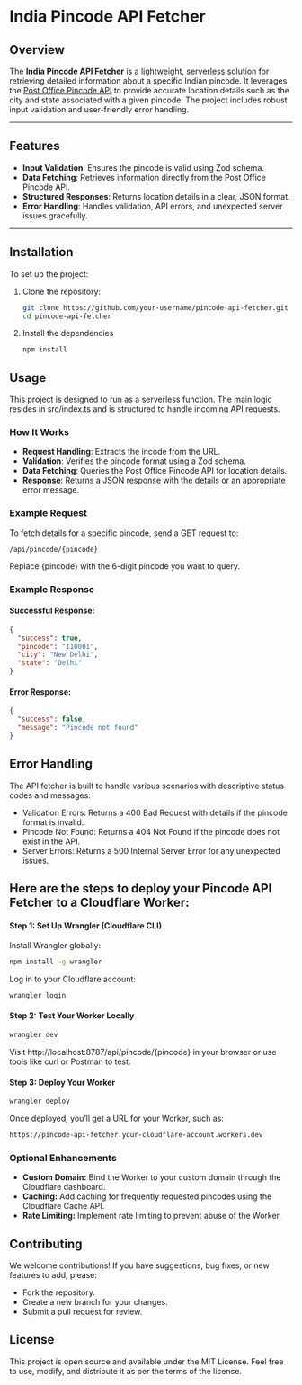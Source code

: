 # India Pincode API Fetcher

## Overview

The **India Pincode API Fetcher** is a lightweight, serverless solution for retrieving detailed information about a specific Indian pincode. It leverages the [Post Office Pincode API](https://api.postalpincode.in) to provide accurate location details such as the city and state associated with a given pincode. The project includes robust input validation and user-friendly error handling.

---

## Features

- **Input Validation**: Ensures the pincode is valid using Zod schema.
- **Data Fetching**: Retrieves information directly from the Post Office Pincode API.
- **Structured Responses**: Returns location details in a clear, JSON format.
- **Error Handling**: Handles validation, API errors, and unexpected server issues gracefully.

---

## Installation

To set up the project:

1. Clone the repository:
   ```bash
   git clone https://github.com/your-username/pincode-api-fetcher.git
   cd pincode-api-fetcher
2. Install the dependencies
    ```bash
    npm install
## Usage
This project is designed to run as a serverless function. The main logic resides in src/index.ts and is structured to handle incoming API requests.

### How It Works
- **Request Handling**: Extracts the incode from the URL.
- **Validation**: Verifies the pincode format using a Zod schema.
- **Data Fetching**: Queries the Post Office Pincode API for location details.
- **Response**: Returns a JSON response with the details or an appropriate error message.

### Example Request
To fetch details for a specific pincode, send a GET request to:
```
/api/pincode/{pincode}
```
Replace {pincode} with the 6-digit pincode you want to query.

### Example Response

#### Successful Response:
```json
{
  "success": true,
  "pincode": "110001",
  "city": "New Delhi",
  "state": "Delhi"
}
```

#### Error Response:
```json
{
  "success": false,
  "message": "Pincode not found"
}
```

## Error Handling

The API fetcher is built to handle various scenarios with descriptive status codes and messages:

- Validation Errors: Returns a 400 Bad Request with details if the pincode format is invalid.
- Pincode Not Found: Returns a 404 Not Found if the pincode does not exist in the API.
- Server Errors: Returns a 500 Internal Server Error for any unexpected issues.


## Here are the steps to deploy your Pincode API Fetcher to a Cloudflare Worker:

#### Step 1: Set Up Wrangler (Cloudflare CLI)

Install Wrangler globally:
```bash
npm install -g wrangler
```

Log in to your Cloudflare account:
```bash
wrangler login
```

#### Step 2: Test Your Worker Locally
````bash
wrangler dev
````
Visit http://localhost:8787/api/pincode/{pincode} in your browser or use tools like curl or Postman to test.

#### Step 3: Deploy Your Worker
```bash
wrangler deploy
```
Once deployed, you’ll get a URL for your Worker, such as:
```bash
https://pincode-api-fetcher.your-cloudflare-account.workers.dev
```
### Optional Enhancements
- **Custom Domain:** Bind the Worker to your custom domain through the Cloudflare dashboard.
- **Caching:** Add caching for frequently requested pincodes using the Cloudflare Cache API.
- **Rate Limiting:** Implement rate limiting to prevent abuse of the Worker.


## Contributing
We welcome contributions! If you have suggestions, bug fixes, or new features to add, please:

- Fork the repository.
- Create a new branch for your changes.
- Submit a pull request for review.

## License
This project is open source and available under the MIT License. Feel free to use, modify, and distribute it as per the terms of the license.